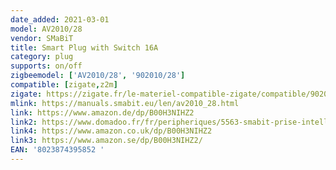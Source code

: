 ```yaml
---
date_added: 2021-03-01
model: AV2010/28
vendor: SMaBiT
title: Smart Plug with Switch 16A
category: plug
supports: on/off
zigbeemodel: ['AV2010/28', '902010/28']
compatible: [zigate,z2m]
zigate: https://zigate.fr/le-materiel-compatible-zigate/compatible/902010
mlink: https://manuals.smabit.eu/len/av2010_28.html
link: https://www.amazon.de/dp/B00H3NIHZ2
link2: https://www.domadoo.fr/fr/peripheriques/5563-smabit-prise-intelligente-zigbee-onoff-16a-8023874395852.html
link4: https://www.amazon.co.uk/dp/B00H3NIHZ2
link3: https://www.amazon.se/dp/B00H3NIHZ2/
EAN: '8023874395852 '
---
```


